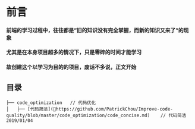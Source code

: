 # 前言
#### 前端的学习过程中，往往都是“旧的知识没有完全掌握，而新的知识又来了“的现象
#### 尤其是在本身项目超多的情况下，只是零碎的时间才能学习
#### 故创建这个以学习为目的的项目，废话不多说，正文开始

## 目录
```
├── code_optimization   // 代码优化
│   ├── [代码简洁](https://github.com/PatrickChou/Improve-code-quality/blob/master/code_optimization/code_concise.md)    // 代码简洁 2019/01/04
```


